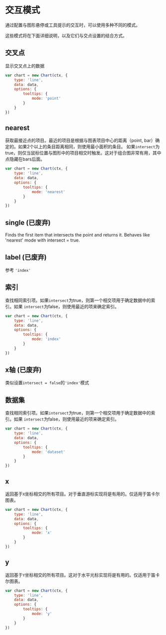 # 交互模式

通过配置与图形悬停或工具提示的交互时，可以使用多种不同的模式。

这些模式将在下面详细说明，以及它们与交点设置的结合方式。

## 交叉点
显示交叉点上的数据

```javascript
var chart = new Chart(ctx, {
    type: 'line',
    data: data,
    options: {
        tooltips: {
            mode: 'point'
        }
    }
})
```

## nearest
获取最接近点的项目。最近的项目是根据与图表项目中心的距离（point, bar）确定的。如果2个以上的条目距离相同，则使用最小面积的条目。
如果`intersect`为true，则仅当鼠标位置与图形中的项目相交时触发。这对于组合图非常有用，其中点隐藏在bars后面。

```javascript
var chart = new Chart(ctx, {
    type: 'line',
    data: data,
    options: {
        tooltips: {
            mode: 'nearest'
        }
    }
})
```

## single (已废弃)
Finds the first item that intersects the point and returns it. Behaves like 'nearest' mode with intersect = true.

## label (已废弃)
参考 `'index'` 

## 索引
查找相同索引项。如果`intersect`为true，则第一个相交项用于确定数据中的索引。如果 `intersect`为false，则使用最近的项来确定索引。

```javascript
var chart = new Chart(ctx, {
    type: 'line',
    data: data,
    options: {
        tooltips: {
            mode: 'index'
        }
    }
})
```

## x轴 (已废弃)
类似设置`intersect = false`的`'index'`模式

## 数据集
查找相同索引项。如果`intersect`为true，则第一个相交项用于确定数据中的索引。如果 `intersect`为false，则使用最近的项来确定索引。

```javascript
var chart = new Chart(ctx, {
    type: 'line',
    data: data,
    options: {
        tooltips: {
            mode: 'dataset'
        }
    }
})
```

## x
返回基于`X`坐标相交的所有项目。对于垂直游标实现将是有用的。仅适用于笛卡尔图表。

```javascript
var chart = new Chart(ctx, {
    type: 'line',
    data: data,
    options: {
        tooltips: {
            mode: 'x'
        }
    }
})
```

## y
返回基于`Y`坐标相交的所有项目。这对于水平光标实现将是有用的。仅适用于笛卡尔图表。

```javascript
var chart = new Chart(ctx, {
    type: 'line',
    data: data,
    options: {
        tooltips: {
            mode: 'y'
        }
    }
})
```